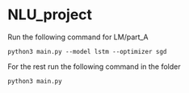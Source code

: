 # NLU_project

Run the following command for LM/part_A
```
python3 main.py --model lstm --optimizer sgd
```

For the rest run the following command in the folder
```
python3 main.py
```